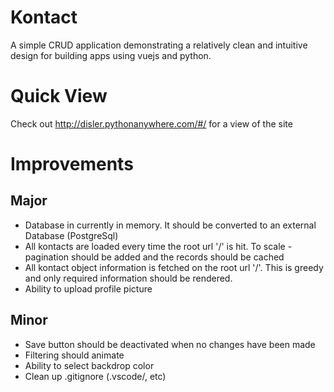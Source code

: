 # Kontact
A simple CRUD application demonstrating a relatively clean and intuitive design for building apps using vuejs and python.

# Quick View
Check out http://disler.pythonanywhere.com/#/ for a view of the site

# Improvements

## Major
* Database in currently in memory. It should be converted to an external Database (PostgreSql)
* All kontacts are loaded every time the root url '/' is hit. To scale - pagination should be added and the records should be cached
* All kontact object information is fetched on the root url '/'. This is greedy and only required information should be rendered.
* Ability to upload profile picture

## Minor
* Save button should be deactivated when no changes have been made
* Filtering should animate
* Ability to select backdrop color
* Clean up .gitignore (.vscode/, etc)
